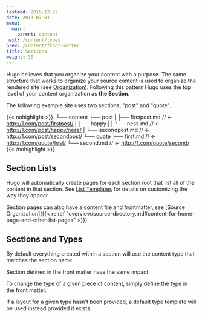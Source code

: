```yaml
---
lastmod: 2015-12-23
date: 2013-07-01
menu:
  main:
    parent: content
next: /content/types
prev: /content/front-matter
title: Sections
weight: 30
---
```


Hugo believes that you organize your content with a purpose. The same structure
that works to organize your source content is used to organize the rendered
site (see [Organization](/content/organization/)). Following this pattern Hugo
uses the top level of your content organization as **the Section**.

The following example site uses two sections, "post" and "quote".

{{< nohighlight >}}.
└── content
    ├── post
    |   ├── firstpost.md       // <- http://1.com/post/firstpost/
    |   ├── happy
    |   |   └── ness.md        // <- http://1.com/post/happy/ness/
    |   └── secondpost.md      // <- http://1.com/post/secondpost/
    └── quote
        ├── first.md           // <- http://1.com/quote/first/
        └── second.md          // <- http://1.com/quote/second/
{{< /nohighlight >}}

## Section Lists

Hugo will automatically create pages for each section root that list all
of the content in that section. See [List Templates](/templates/list/)
for details on customizing the way they appear.

Section pages can also have a content file and frontmatter, see [Source Organization]({{< relref "overview/source-directory.md#content-for-home-page-and-other-list-pages" >}}).

## Sections and Types

By default everything created within a section will use the content type
that matches the section name.

Section defined in the front matter have the same impact.

To change the type of a given piece of content, simply define the type
in the front matter.

If a layout for a given type hasn't been provided, a default type template will
be used instead provided it exists.


